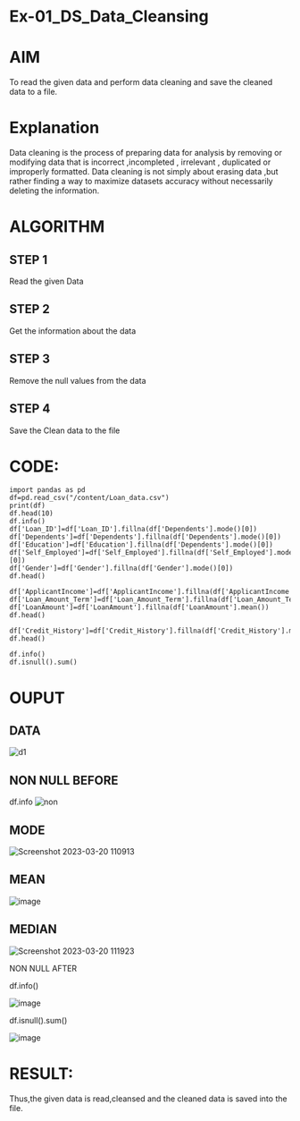# Ex-01_DS_Data_Cleansing
# AIM
To read the given data and perform data cleaning and save the cleaned data to a file.

# Explanation
Data cleaning is the process of preparing data for analysis by removing or modifying data that is incorrect ,incompleted , irrelevant , duplicated or improperly formatted. Data cleaning is not simply about erasing data ,but rather finding a way to maximize datasets accuracy without necessarily deleting the information.

# ALGORITHM
## STEP 1
Read the given Data

## STEP 2
Get the information about the data

## STEP 3
Remove the null values from the data

## STEP 4
Save the Clean data to the file

# CODE:
```
import pandas as pd
df=pd.read_csv("/content/Loan_data.csv")
print(df)
df.head(10)
df.info()
df['Loan_ID']=df['Loan_ID'].fillna(df['Dependents'].mode()[0])
df['Dependents']=df['Dependents'].fillna(df['Dependents'].mode()[0])
df['Education']=df['Education'].fillna(df['Dependents'].mode()[0])
df['Self_Employed']=df['Self_Employed'].fillna(df['Self_Employed'].mode()[0])
df['Gender']=df['Gender'].fillna(df['Gender'].mode()[0])
df.head()

df['ApplicantIncome']=df['ApplicantIncome'].fillna(df['ApplicantIncome'].mean())
df['Loan_Amount_Term']=df['Loan_Amount_Term'].fillna(df['Loan_Amount_Term'].mean())
df['LoanAmount']=df['LoanAmount'].fillna(df['LoanAmount'].mean())
df.head()

df['Credit_History']=df['Credit_History'].fillna(df['Credit_History'].median())
df.head()

df.info()
df.isnull().sum()
```
# OUPUT
## DATA
![d1](https://user-images.githubusercontent.com/120440439/226254261-8603aa45-22ac-43b9-8089-0bf0fe3fc8d0.png)
## NON NULL BEFORE
df.info
![non](https://user-images.githubusercontent.com/120440439/226255200-ccb21bf0-bba4-467c-9c59-bae6b039e6d6.png)
## MODE
![Screenshot 2023-03-20 110913](https://user-images.githubusercontent.com/120440439/226256267-c48ff7a0-4576-4d78-9597-799daf39eefa.png)

## MEAN
![image](https://user-images.githubusercontent.com/120440439/226257459-369288ca-0850-40ad-a326-323281454bef.png)

## MEDIAN
![Screenshot 2023-03-20 111923](https://user-images.githubusercontent.com/120440439/226257658-00362153-f626-4fb0-98a6-34aafedaabd1.png)

NON NULL AFTER

df.info()

![image](https://user-images.githubusercontent.com/120440439/226258118-690130f3-9cd2-4fc9-90a6-f5eb47f744f7.png)

df.isnull().sum()

![image](https://user-images.githubusercontent.com/120440439/226258313-4343e680-09ad-447f-a57d-b54c4f21148c.png)

# RESULT:
Thus,the given data is read,cleansed and the cleaned data is saved into the file.






